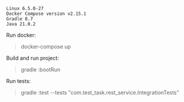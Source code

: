 ```
Linux 6.5.0-27
Docker Compose version v2.15.1
Gradle 8.7
Java 21.0.2
```

Run docker:
> docker-compose up

Build and run project:
> gradle :bootRun

Run tests:
> gradle :test --tests "com.test_task.rest_service.IntegrationTests"

